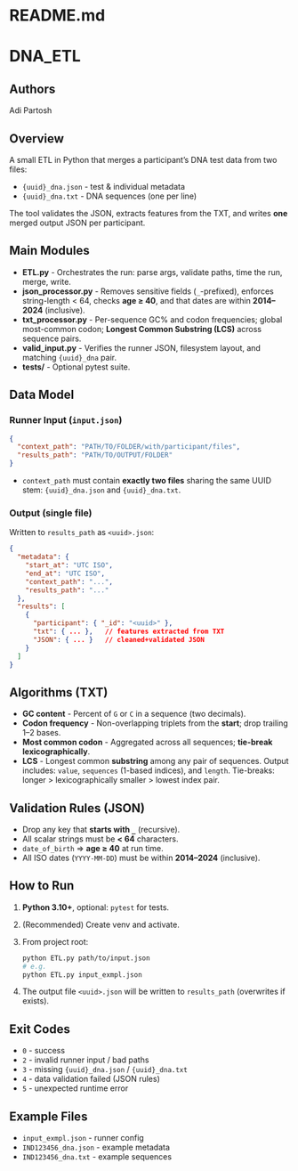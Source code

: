 # README.md

# DNA\_ETL

## Authors

Adi Partosh

## Overview

A small ETL in Python that merges a participant’s DNA test data from two files:

* `{uuid}_dna.json` - test & individual metadata
* `{uuid}_dna.txt` - DNA sequences (one per line)

The tool validates the JSON, extracts features from the TXT, and writes **one** merged output JSON per participant.

## Main Modules

* **ETL.py** - Orchestrates the run: parse args, validate paths, time the run, merge, write.
* **json\_processor.py** - Removes sensitive fields (`_`-prefixed), enforces string-length < 64, checks **age ≥ 40**, and that dates are within **2014–2024** (inclusive).
* **txt\_processor.py** - Per-sequence GC% and codon frequencies; global most-common codon; **Longest Common Substring (LCS)** across sequence pairs.
* **valid\_input.py** - Verifies the runner JSON, filesystem layout, and matching `{uuid}_dna` pair.
* **tests/** - Optional pytest suite.

## Data Model

### Runner Input (`input.json`)

```json
{
  "context_path": "PATH/TO/FOLDER/with/participant/files",
  "results_path": "PATH/TO/OUTPUT/FOLDER"
}
```

* `context_path` must contain **exactly two files** sharing the same UUID stem:
  `{uuid}_dna.json` and `{uuid}_dna.txt`.

### Output (single file)

Written to `results_path` as `<uuid>.json`:

```json
{
  "metadata": {
    "start_at": "UTC ISO",
    "end_at": "UTC ISO",
    "context_path": "...",
    "results_path": "..."
  },
  "results": [
    {
      "participant": { "_id": "<uuid>" },
      "txt": { ... },   // features extracted from TXT
      "JSON": { ... }   // cleaned+validated JSON
    }
  ]
}
```

## Algorithms (TXT)

* **GC content** - Percent of `G` or `C` in a sequence (two decimals).
* **Codon frequency** - Non-overlapping triplets from the **start**; drop trailing 1–2 bases.
* **Most common codon** - Aggregated across all sequences; **tie-break lexicographically**.
* **LCS** - Longest common **substring** among any pair of sequences.
  Output includes: `value`, `sequences` (1-based indices), and `length`.
  Tie-breaks: longer > lexicographically smaller > lowest index pair.

## Validation Rules (JSON)

* Drop any key that **starts with `_`** (recursive).
* All scalar strings must be **< 64** characters.
* `date_of_birth` ⇒ **age ≥ 40** at run time.
* All ISO dates (`YYYY-MM-DD`) must be within **2014–2024** (inclusive).

## How to Run

1. **Python 3.10+**, optional: `pytest` for tests.
2. (Recommended) Create venv and activate.
3. From project root:

   ```bash
   python ETL.py path/to/input.json
   # e.g.
   python ETL.py input_exmpl.json
   ```
4. The output file `<uuid>.json` will be written to `results_path` (overwrites if exists).

## Exit Codes

* `0` - success
* `2` - invalid runner input / bad paths
* `3` - missing `{uuid}_dna.json` / `{uuid}_dna.txt`
* `4` - data validation failed (JSON rules)
* `5` - unexpected runtime error

## Example Files

* `input_exmpl.json` - runner config
* `IND123456_dna.json` - example metadata
* `IND123456_dna.txt` - example sequences
